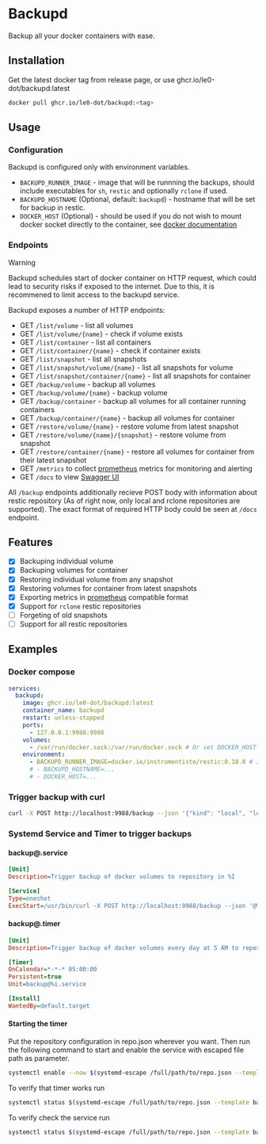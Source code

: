 # Backupd

Backup all your docker containers with ease.

## Installation

Get the latest docker tag from release page, or use ghcr.io/le0-dot/backupd:latest
```sh
docker pull ghcr.io/le0-dot/backupd:<tag>
```

## Usage

### Configuration

Backupd is configured only with environment variables.

- `BACKUPD_RUNNER_IMAGE` - image that will be runnning the backups, should include executables for `sh`, `restic` and optionally `rclone` if used.
- `BACKUPD_HOSTNAME` (Optional, default: `backupd`) - hostname that will be set for backup in restic.
- `DOCKER_HOST` (Optional) - should be used if you do not wish to mount docker socket directly to the container, see [docker documentation](https://docs.docker.com/reference/cli/docker/#environment-variables)


### Endpoints

> [!WARNING]
> Backupd schedules start of docker container on HTTP request, which could lead to security risks if exposed to the internet. Due to this, it is recommened to limit access to the backupd service.

Backupd exposes a number of HTTP endpoints:
- GET `/list/volume` - list all volumes
- GET `/list/volume/{name}` - check if volume exists
- GET `/list/container` - list all containers
- GET `/list/container/{name}` - check if container exists
- GET `/list/snapshot` - list all snapshots
- GET `/list/snapshot/volume/{name}` - list all snapshots for volume
- GET `/list/snapshot/container/{name}` - list all snapshots for container
- GET `/backup/volume` - backup all volumes
- GET `/backup/volume/{name}` - backup volume
- GET `/backup/container` - backup all volumes for all container running containers
- GET `/backup/container/{name}` - backup all volumes for container
- GET `/restore/volume/{name}` - restore volume from latest snapshot
- GET `/restore/volume/{name}/{snapshot}` - restore volume from snapshot
- GET `/restore/container/{name}` - restore all volumes for container from their latest snapshot
- GET `/metrics` to collect [prometheus](https://prometheus.io) metrics for monitoring and alerting
- GET `/docs` to view [Swagger UI](https://swagger.io/tools/swagger-ui)

All `/backup` endpoints additionally recieve POST body with information about restic repository (As of right now, only local and rclone repositories are supported). The exact format of required HTTP body could be seen at `/docs` endpoint.

## Features

- [x] Backuping individual volume
- [x] Backuping volumes for container
- [x] Restoring individual volume from any snapshot
- [x] Restoring volumes for container from latest snapshots
- [x] Exporting metrics in [prometheus](https://prometheus.io) compatible format
- [x] Support for `rclone` restic repositories
- [ ] Forgeting of old snapshots
- [ ] Support for all restic repositories

## Examples

### Docker compose
```yaml file=compose.yaml
services:
  backupd:
    image: ghcr.io/le0-dot/backupd:latest
    container_name: backupd
    restart: unless-stopped
    ports:
      - 127.0.0.1:9988:9988
    volumes:
      - /var/run/docker.sock:/var/run/docker.sock # Or set DOCKER_HOST
    environment:
      - BACKUPD_RUNNER_IMAGE=docker.io/instrumentisto/restic:0.18.0 # Includes restic and rclone
      # - BACKUPD_HOSTNAME=...
      # - DOCKER_HOST=...
```

### Trigger backup with curl
```sh
curl -X POST http://localhost:9988/backup --json '{"kind": "local", "location": "local:/location/of/restic/repository", "password": "password-to-restic-repository"}'
```

### Systemd Service and Timer to trigger backups

#### backup@.service

```ini file=backup@.service
[Unit]
Description=Trigger backup of docker volumes to repository in %I

[Service]
Type=oneshot
ExecStart=/usr/bin/curl -X POST http://localhost:9988/backup --json '@%I'
```

#### backup@.timer

```ini file=backup@.timer
[Unit]
Description=Trigger backup of docker volumes every day at 5 AM to repository in %I

[Timer]
OnCalendar=*-*-* 05:00:00
Persistent=true
Unit=backup@%i.service

[Install]
WantedBy=default.target
```

#### Starting the timer
Put the repository configuration in repo.json wherever you want. Then run the following command to start and enable the service with escaped file path as parameter.
```sh
systemctl enable --now $(systemd-escape /full/path/to/repo.json --template backup@.timer)
```

To verify that timer works run
```sh
systemctl status $(systemd-escape /full/path/to/repo.json --template backup@.timer)
```

To verify check the service run
```sh
systemctl status $(systemd-escape /full/path/to/repo.json --template backup@.service)
```
